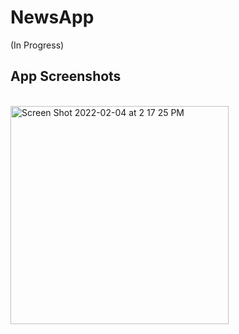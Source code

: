 # NewsApp
(In Progress)
## App Screenshots
<br><img width="349" alt="Screen Shot 2022-02-04 at 2 17 25 PM" src="https://user-images.githubusercontent.com/82283086/152591472-0c21a63d-6c6d-4d37-99eb-eeaad848d147.png">
